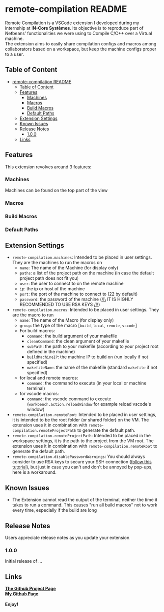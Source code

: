 # remote-compilation README

Remote Compilation is a VSCode extension I developed during my internship at **IN-Core Systèmes**. Its objective is to reproduce part of Netbeans' functionalities we were using to Compile C/C++ over a Virtual machine. \
The extension aims to easily share compilation configs and macros among collaborators based on a workspace, but keep the machine configs proper to a user.

## Table of Content
- [remote-compilation README](#remote-compilation-readme)
  - [Table of Content](#table-of-content)
  - [Features](#features)
    - [Machines](#machines)
    - [Macros](#macros)
    - [Build Macros](#build-macros)
    - [Default Paths](#default-paths)
  - [Extension Settings](#extension-settings)
  - [Known Issues](#known-issues)
  - [Release Notes](#release-notes)
    - [1.0.0](#100)
  - [Links](#links)


## Features
This extension revolves around 3 features:
### Machines
Machines can be found on the top part of the view
### Macros

### Build Macros
### Default Paths

<!---
## Requirements
If you have any requirements or dependencies, add a section describing those and how to install and configure them.
-->
## Extension Settings

- `remote-compilation.machines`: Intended to be placed in user settings. They are the machines to run the macros on
  - `name`: The name of the Machine (for display only)
  - `paths`: a list of the project path on the machine (in case the default project path does not fit you)
  - `user`: the user to connect to on the remote machine
  - `ip`: the ip or host of the machine
  - `port`: the port of the machine to connect to (22 by default)
  - `password`: the password of the machine (<ins>/!\\</ins> IT IS HIGHLY RECOMMENDED TO USE RSA KEYS <ins>/!\\</ins>)
- `remote-compilation.macros`: Intended to be placed in user settings. They are the macro to run
  - `name`: The name of the Macro (for display only)
  - `group`: the type of the macro [`build`, `local`, `remote`, `vscode`]
  - For build macros:
    - `command`: the build argument of your makefile
    - `cleanCommand`: the clean argument of your makefile
    - `subPath`: the path to your makefile (according to your project root defined in the machine)
    - `buildMachineIP`: the machine IP to build on (run locally if not specified)
    - `makefileName`: the name of the makefile (standard `makefile` if not specified)
  - for local and remote macros:
    - `command`: the command to execute (in your local or machine terminal)
  - for vscode macros:
    - `command`: the vscode command to execute (`workbench.action.reloadWindow` for example reload vscode's window)
- `remote-compilation.remoteRoot`: Intended to be placed in user settings, it is intended to be the root folder (or shared folder) on the VM. The extension uses it in combination with `remote-compilation.remoteProjectPath` to generate the default path.
- `remote-compilation.remoteProjectPath`: Intended to be placed in the workspace settings, it is the path to the project from the VM root. The extension uses it in combination with `remote-compilation.remoteRoot` to generate the default path.
- `remote-compilation.disablePasswordWarnings`: You should always consider to use RSA keys to secure your SSH connection ([follow this tutorial](https://kb.iu.edu/d/aews)), but just in case you can't and don't be annoyed by pop-ups, here is a workaround.

## Known Issues

- The Extension cannot read the output of the terminal, neither the time it takes to run a command. This causes "run all build macros" not to work every time, especially if the build are long

## Release Notes

Users appreciate release notes as you update your extension.

### 1.0.0

Initial release of ...



## Links
**[The Github Project Page](https://github.com/ashtoroth8724/remote-compilation)**\
**[My Github Page](https://github.com/ashtoroth8724)**\
\
**Enjoy!**
